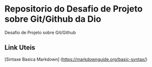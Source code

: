 # Repositorio do Desafio de Projeto sobre Git/Github da Dio 
Desafio de Projeto sobre Git/Github

## Link Uteis
[Sintaxe Basica Markdown] (https://markdownguide.org/basic-syntax/)
